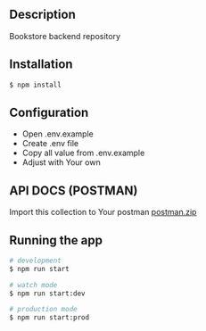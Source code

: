 ## Description

Bookstore backend repository

## Installation

```bash
$ npm install
```

## Configuration
- Open .env.example
- Create .env file
- Copy all value from .env.example
- Adjust with Your own

## API DOCS (POSTMAN)
Import this collection to Your postman
[postman.zip](https://github.com/ubudab109/bookstore-backend/files/14724142/postman.zip)

## Running the app

```bash
# development
$ npm run start

# watch mode
$ npm run start:dev

# production mode
$ npm run start:prod




